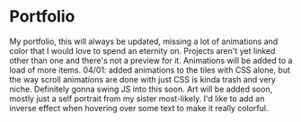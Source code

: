 # Portfolio
My portfolio, this will always be updated, missing a lot of animations and color that I would love to spend an eternity on.
Projects aren't yet linked other than one and there's not a preview for it.
Animations will be added to a load of more items. 04/01: added animations to the tiles with CSS alone, but the way scroll animations are done with just CSS is kinda trash and very niche. Definitely gonna swing JS into this soon.
Art will be added soon, mostly just a self portrait from my sister most-likely.
I'd like to add an inverse effect when hovering over some text to make it really colorful.
